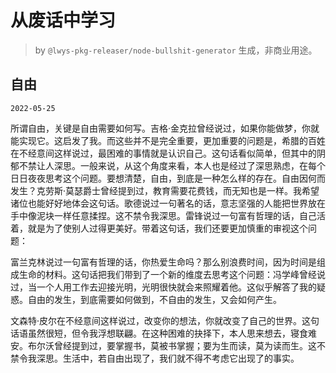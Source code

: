 # 从废话中学习

> by `@lwys-pkg-releaser/node-bullshit-generator` 生成，非商业用途。

## 自由

`2022-05-25`

所谓自由，关键是自由需要如何写。吉格·金克拉曾经说过，如果你能做梦，你就能实现它。这启发了我。而这些并不是完全重要，更加重要的问题是，希腊的百姓在不经意间这样说过，最困难的事情就是认识自己。这句话看似简单，但其中的阴郁不禁让人深思。一般来说，从这个角度来看，本人也是经过了深思熟虑，在每个日日夜夜思考这个问题。要想清楚，自由，到底是一种怎么样的存在。自由因何而发生？克劳斯·莫瑟爵士曾经提到过，教育需要花费钱，而无知也是一样。我希望诸位也能好好地体会这句话。歌德说过一句著名的话，意志坚强的人能把世界放在手中像泥块一样任意揉捏。这不禁令我深思。雷锋说过一句富有哲理的话，自己活着，就是为了使别人过得更美好。带着这句话，我们还要更加慎重的审视这个问题：

富兰克林说过一句富有哲理的话，你热爱生命吗？那么别浪费时间，因为时间是组成生命的材料。这句话把我们带到了一个新的维度去思考这个问题：冯学峰曾经说过，当一个人用工作去迎接光明，光明很快就会来照耀着他。这似乎解答了我的疑惑。自由的发生，到底需要如何做到，不自由的发生，又会如何产生。

文森特·皮尔在不经意间这样说过，改变你的想法，你就改变了自己的世界。这句话语虽然很短，但令我浮想联翩。在这种困难的抉择下，本人思来想去，寝食难安。布尔沃曾经提到过，要掌握书，莫被书掌握；要为生而读，莫为读而生。这不禁令我深思。生活中，若自由出现了，我们就不得不考虑它出现了的事实。